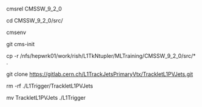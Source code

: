 cmsrel CMSSW_9_2_0

cd CMSSW_9_2_0/src/

cmsenv

git cms-init


cp -r /nfs/hepwrk01/work/rish/L1TkNtupler/MLTraining/CMSSW_9_2_0/src/* .

git clone https://gitlab.cern.ch/L1TrackJetsPrimaryVtx/TrackletL1PVJets.git

rm -rf ./L1Trigger/TrackletL1PVJets

mv TrackletL1PVJets ./L1Trigger



